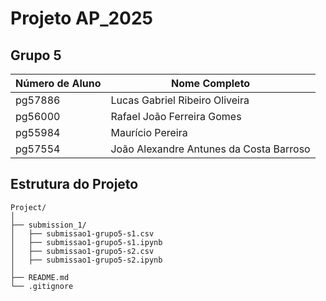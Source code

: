 # Projeto AP_2025

## Grupo 5

| Número de Aluno | Nome Completo |
|---------------|-------------------------------|
| pg57886 | Lucas Gabriel Ribeiro Oliveira |
| pg56000 | Rafael João Ferreira Gomes |
| pg55984 | Maurício Pereira |
| pg57554 | João Alexandre Antunes da Costa Barroso |

## Estrutura do Projeto
```
Project/
│
├── submission_1/
│   ├── submissao1-grupo5-s1.csv
│   ├── submissao1-grupo5-s1.ipynb
│   ├── submissao1-grupo5-s2.csv
│   ├── submissao1-grupo5-s2.ipynb
│
├── README.md
└── .gitignore
```